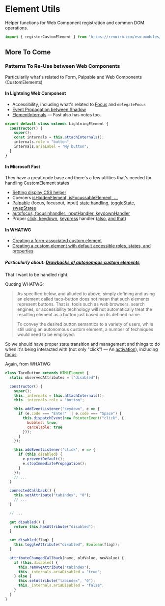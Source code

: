 # Element Utils

Helper functions for Web Component registration and common DOM operations.

```javascript
import { registerCustomElement } from 'https://renoirb.com/esm-modules/element-utils/browser.mjs'
```

## More To Come

### Patterns To Re-Use between Web Components

Particularily what's related to Form, Palpable and Web Components (CustomElements)

#### In Lightning Web Component

- Accessibility, including what's related to [Focus](https://lwc.dev/guide/accessibility#focus) and `delegateFocus`
- [Event Propagation between Shadow](https://lwc.dev/guide/events#configure-event-propagation)
- [ElementInternals](https://lwc.dev/guide/custom_forms) — Fast also has notes too.

```ts
export default class extends LightningElement {
  constructor() {
    super();
    const internals = this.attachInternals();
    internals.role = "button";
    internals.ariaLabel = "My button";
  }
}
```

#### In Microsoft Fast

They have a great code base and there's a few utilities that's needed for handling CustomElement states

- [Setting display CSS helper](https://github.com/microsoft/fluentui/blob/7844b293/packages/web-components/src/utils/display.ts)
- Coercers [isHiddenElement, isFocussableElement, ...](https://github.com/microsoft/fluentui/blob/master/packages/web-components/src/utils/focusable-element.ts)
- [Palpable](https://html.spec.whatwg.org/dev/dom.html#palpable-content-2) (focus, focusout, input)
  [state handling](https://github.com/microsoft/fluentui/blob/7844b293/packages/web-components/src/utils/display.ts),
  [toggleState, swapStates](https://github.com/microsoft/fluentui/blob/7844b293/packages/web-components/src/utils/element-internals.ts)
- [autofocus, focusinhandler, inputHandler, keydownHandler](https://github.com/microsoft/fluentui/blob/7844b293/packages/web-components/src/text-input/text-input.ts#L467)
- Proper [click, keydown](https://github.com/microsoft/fluentui/blob/master/packages/web-components/src/link/link.template.ts#L12-L13),
  [keypress](https://github.com/microsoft/fluentui/blob/7844b293/packages/web-components/src/button/button.ts#L344-L355) handler
  ([also](https://github.com/microsoft/fluentui/blob/master/packages/web-components/src/listbox/listbox.ts#L146-L154),
  [and that](https://github.com/microsoft/fluentui/blob/master/packages/web-components/src/text-input/text-input.ts))

#### In WHATWG

- [Creating a form-associated custom element](https://html.spec.whatwg.org/dev/custom-elements.html#custom-elements-face-example)
- [Creating a custom element with default accessible roles, states, and properties](https://html.spec.whatwg.org/dev/custom-elements.html#custom-elements-accessibility-example)


##### Particularly about: [Drawbacks of autonomous custom elements](https://html.spec.whatwg.org/dev/custom-elements.html#custom-elements-autonomous-drawbacks)

That I want to be handled right.

Quoting WHATWG:

> As specified below, and alluded to above, simply defining and using an element called taco-button does not mean that such elements represent buttons.
> That is, tools such as web browsers, search engines, or accessibility technology will not automatically treat the resulting element as a button just based on its defined name.
>
> To convey the desired button semantics to a variety of users, while still using an autonomous custom element, a number of techniques would need to be employed:

So we should have proper state transition and management and things to do when it's being interacted with
(not only "click"! — An [activation](https://html.spec.whatwg.org/dev/interaction.html#activation)),
including [focus](https://html.spec.whatwg.org/dev/interaction.html#focus).

Again, from WHATWG:

```js
class TacoButton extends HTMLElement {
  static observedAttributes = ["disabled"];

  constructor() {
    super();
    this._internals = this.attachInternals();
    this._internals.role = "button";

    this.addEventListener("keydown", e => {
      if (e.code === "Enter" || e.code === "Space") {
        this.dispatchEvent(new PointerEvent("click", {
          bubbles: true,
          cancelable: true
        }));
      }
    });

    this.addEventListener("click", e => {
      if (this.disabled) {
        e.preventDefault();
        e.stopImmediatePropagation();
      }
    });
    // ...
  }

  connectedCallback() {
    this.setAttribute("tabindex", "0");
    // ...
  }

  // ...

  get disabled() {
    return this.hasAttribute("disabled");
  }

  set disabled(flag) {
    this.toggleAttribute("disabled", Boolean(flag));
  }

  attributeChangedCallback(name, oldValue, newValue) {
    if (this.disabled) {
      this.removeAttribute("tabindex");
      this._internals.ariaDisabled = "true";
    } else {
      this.setAttribute("tabindex", "0");
      this._internals.ariaDisabled = "false";
    }
  }
}
```